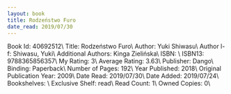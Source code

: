 ```yaml
---
layout: book
title: Rodzeństwo Furo
date_read: 2019/07/30
---
```


Book Id: 40692512\ 
Title: Rodzeństwo Furo\ 
Author: Yuki Shiwasu\ 
Author l-f: Shiwasu, Yuki\ 
Additional Authors: Kinga Zielińska\ 
ISBN: \ 
ISBN13: 9788365856357\ 
My Rating: 3\ 
Average Rating: 3.63\ 
Publisher: Dango\ 
Binding: Paperback\ 
Number of Pages: 192\ 
Year Published: 2018\ 
Original Publication Year: 2009\ 
Date Read: 2019/07/30\ 
Date Added: 2019/07/24\ 
Bookshelves: \ 
Exclusive Shelf: read\ 
Read Count: 1\ 
Owned Copies: 0\ 

